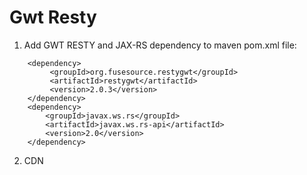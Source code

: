# Gwt Resty
1. Add GWT RESTY and JAX-RS dependency to maven pom.xml file:
```
    <dependency>
         <groupId>org.fusesource.restygwt</groupId>
    	 <artifactId>restygwt</artifactId>
     	 <version>2.0.3</version>
    </dependency>
    <dependency>
        <groupId>javax.ws.rs</groupId>
        <artifactId>javax.ws.rs-api</artifactId>
        <version>2.0</version>
    </dependency>
```
2.  CDN
